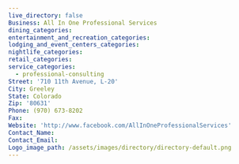 ```yaml
---
live_directory: false
Business: All In One Professional Services
dining_categories:
entertainment_and_recreation_categories:
lodging_and_event_centers_categories:
nightlife_categories:
retail_categories:
service_categories:
  - professional-consulting
Street: '710 11th Avenue, L-20'
City: Greeley
State: Colorado
Zip: '80631'
Phone: (970) 673-8202
Fax:
Website: 'http://www.facebook.com/AllInOneProfessionalServices'
Contact_Name:
Contact_Email:
Logo_image_path: /assets/images/directory/directory-default.png
---
```



